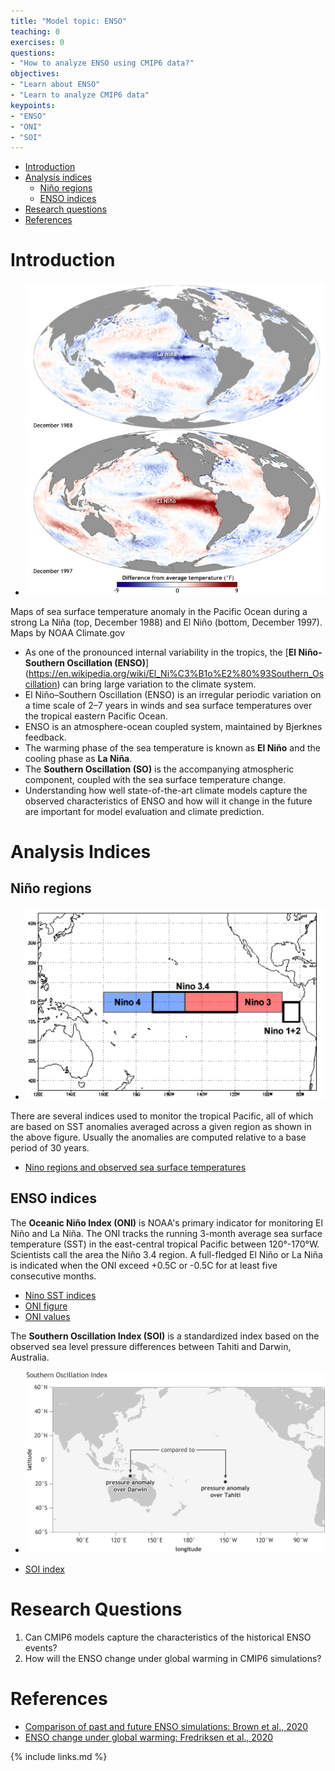 ```yaml
---
title: "Model topic: ENSO"
teaching: 0
exercises: 0
questions:
- "How to analyze ENSO using CMIP6 data?"
objectives:
- "Learn about ENSO"
- "Learn to analyze CMIP6 data"
keypoints:
- "ENSO"
- "ONI"
- "SOI"
---
```


*   [Introduction](#introduction)
*   [Analysis indices](#analysis-indices)
	* [Niño regions](#niño-regions)
	* [ENSO indices](#enso-indices)
*   [Research questions](#research-questions)
*   [References](#references)


# Introduction

*  <img src="../fig/enso-example.png"> 
Maps of sea surface temperature anomaly in the Pacific Ocean during a strong La Niña (top, December 1988) and El Niño (bottom, December 1997). Maps by NOAA Climate.gov

- As one of the pronounced internal variability in the tropics, the [**El Niño-Southern Oscillation (ENSO)**] (https://en.wikipedia.org/wiki/El_Ni%C3%B1o%E2%80%93Southern_Oscillation) can bring large variation to the climate system. 
- El Niño–Southern Oscillation (ENSO) is an irregular periodic variation on a time scale of 2–7 years in winds and sea surface temperatures over the tropical eastern Pacific Ocean. 
- ENSO is an atmosphere-ocean coupled system, maintained by Bjerknes feedback.
- The warming phase of the sea temperature is known as **El Niño** and the cooling phase as **La Niña**. 
- The **Southern Oscillation (SO)** is the accompanying atmospheric component, coupled with the sea surface temperature change.
- Understanding how well state-of-the-art climate models capture the observed characteristics of ENSO and how will it change in the future are important for model evaluation and climate prediction.

# Analysis Indices

## Niño regions

*  <img src="../fig/nino-regions.png">

There are several indices used to monitor the tropical Pacific, all of which are based on SST anomalies averaged across a given region as shown in the above figure. Usually the anomalies are computed relative to a base period of 30 years. 

* [Nino regions and observed sea surface temperatures](https://www.ncdc.noaa.gov/teleconnections/enso/indicators/sst/#:~:text=El%20Ni%C3%B1o%20(La%20Ni%C3%B1a)%20is,C%20(%2D0.5%C2%B0C))

## ENSO indices

The **Oceanic Niño Index (ONI)** is NOAA's primary indicator for monitoring El Niño and La Niña.
The ONI tracks the running 3-month average sea surface temperature (SST) in the east-central tropical Pacific between 120°-170°W. Scientists call the area the Niño 3.4 region. A full-fledged El Niño or La Niña is indicated when the ONI exceed +0.5C or -0.5C for at least five consecutive months.  

* [Nino SST indices](https://climatedataguide.ucar.edu/climate-data/nino-sst-indices-nino-12-3-34-4-oni-and-tni)
* [ONI figure](https://www.climate.gov/news-features/understanding-climate/climate-variability-oceanic-nino-index)
* [ONI values](https://origin.cpc.ncep.noaa.gov/products/analysis_monitoring/ensostuff/ONI_v5.php)

The **Southern Oscillation Index (SOI)** is a standardized index based on the observed sea level pressure differences between Tahiti and Darwin, Australia.
*  <img src="../fig/SOI.png">

* [SOI index](https://www.ncdc.noaa.gov/teleconnections/enso/indicators/soi/)

# Research Questions

  1) Can CMIP6 models capture the characteristics of the historical ENSO events? 
  2) How will the ENSO change under global warming in CMIP6 simulations?

# References

* [Comparison of past and future ENSO simulations: Brown et al., 2020](https://cp.copernicus.org/articles/16/1777/2020/cp-16-1777-2020.pdf)
* [ENSO change under global warming: Fredriksen et al., 2020](https://agupubs.onlinelibrary.wiley.com/doi/full/10.1029/2020GL090640)

<!--  
(El Niño and La Niña events, ENSO SST and SLV patterns)
-->
 
{% include links.md %}
